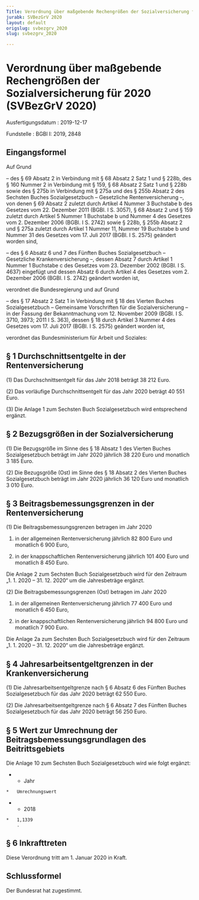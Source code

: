 ```yaml
---
Title: Verordnung über maßgebende Rechengrößen der Sozialversicherung für 2020
jurabk: SVBezGrV 2020
layout: default
origslug: svbezgrv_2020
slug: svbezgrv_2020

---
```


# Verordnung über maßgebende Rechengrößen der Sozialversicherung für 2020 (SVBezGrV 2020)

Ausfertigungsdatum
:   2019-12-17

Fundstelle
:   BGBl I: 2019, 2848


## Eingangsformel

Auf Grund

–   des § 69 Absatz 2 in Verbindung mit § 68 Absatz 2 Satz 1 und § 228b,
    des § 160 Nummer 2 in Verbindung mit § 159, § 68 Absatz 2 Satz 1 und §
    228b sowie des § 275b in Verbindung mit § 275a und des § 255b Absatz 2
    des Sechsten Buches Sozialgesetzbuch – Gesetzliche Rentenversicherung
    –, von denen § 69 Absatz 2 zuletzt durch Artikel 4 Nummer 3 Buchstabe
    b des Gesetzes vom 22. Dezember 2011 (BGBl. I S. 3057), § 68 Absatz 2
    und § 159 zuletzt durch Artikel 5 Nummer 1 Buchstabe b und Nummer 4
    des Gesetzes vom 2. Dezember 2006 (BGBl. I S. 2742) sowie § 228b, §
    255b Absatz 2 und § 275a zuletzt durch Artikel 1 Nummer 11, Nummer 19
    Buchstabe b und Nummer 31 des Gesetzes vom 17. Juli 2017 (BGBl. I S.
    2575) geändert worden sind,


–   des § 6 Absatz 6 und 7 des Fünften Buches Sozialgesetzbuch –
    Gesetzliche Krankenversicherung –, dessen Absatz 7 durch Artikel 1
    Nummer 1 Buchstabe c des Gesetzes vom 23. Dezember 2002 (BGBl. I S.
    4637) eingefügt und dessen Absatz 6 durch Artikel 4 des Gesetzes vom
    2\. Dezember 2006 (BGBl. I S. 2742) geändert worden ist,



verordnet die Bundesregierung und auf Grund

–   des § 17 Absatz 2 Satz 1 in Verbindung mit § 18 des Vierten Buches
    Sozialgesetzbuch – Gemeinsame Vorschriften für die Sozialversicherung
    – in der Fassung der Bekanntmachung vom 12. November 2009 (BGBl. I S.
    3710, 3973; 2011 I S. 363), dessen § 18 durch Artikel 3 Nummer 4 des
    Gesetzes vom 17. Juli 2017 (BGBl. I S. 2575) geändert worden ist,



verordnet das Bundesministerium für Arbeit und Soziales:


## § 1 Durchschnittsentgelte in der Rentenversicherung

(1) Das Durchschnittsentgelt für das Jahr 2018 beträgt 38 212 Euro.

(2) Das vorläufige Durchschnittsentgelt für das Jahr 2020 beträgt
40 551 Euro.

(3) Die Anlage 1 zum Sechsten Buch Sozialgesetzbuch wird entsprechend
ergänzt.


## § 2 Bezugsgrößen in der Sozialversicherung

(1) Die Bezugsgröße im Sinne des § 18 Absatz 1 des Vierten Buches
Sozialgesetzbuch beträgt im Jahr 2020 jährlich 38 220 Euro und
monatlich 3 185 Euro.

(2) Die Bezugsgröße (Ost) im Sinne des § 18 Absatz 2 des Vierten
Buches Sozialgesetzbuch beträgt im Jahr 2020 jährlich 36 120 Euro und
monatlich 3 010 Euro.


## § 3 Beitragsbemessungsgrenzen in der Rentenversicherung

(1) Die Beitragsbemessungsgrenzen betragen im Jahr 2020

1.  in der allgemeinen Rentenversicherung jährlich 82 800 Euro und
    monatlich 6 900 Euro,


2.  in der knappschaftlichen Rentenversicherung jährlich 101 400 Euro und
    monatlich 8 450 Euro.



Die Anlage 2 zum Sechsten Buch Sozialgesetzbuch wird für den Zeitraum
„1. 1. 2020 – 31. 12. 2020“ um die Jahresbeträge ergänzt.

(2) Die Beitragsbemessungsgrenzen (Ost) betragen im Jahr 2020

1.  in der allgemeinen Rentenversicherung jährlich 77 400 Euro und
    monatlich 6 450 Euro,


2.  in der knappschaftlichen Rentenversicherung jährlich 94 800 Euro und
    monatlich 7 900 Euro.



Die Anlage 2a zum Sechsten Buch Sozialgesetzbuch wird für den Zeitraum
„1. 1. 2020 – 31. 12. 2020“ um die Jahresbeträge ergänzt.


## § 4 Jahresarbeitsentgeltgrenzen in der Krankenversicherung

(1) Die Jahresarbeitsentgeltgrenze nach § 6 Absatz 6 des Fünften
Buches Sozialgesetzbuch für das Jahr 2020 beträgt 62 550 Euro.

(2) Die Jahresarbeitsentgeltgrenze nach § 6 Absatz 7 des Fünften
Buches Sozialgesetzbuch für das Jahr 2020 beträgt 56 250 Euro.


## § 5 Wert zur Umrechnung der Beitragsbemessungsgrundlagen des Beitrittsgebiets

Die Anlage 10 zum Sechsten Buch Sozialgesetzbuch wird wie folgt
ergänzt:

*    *   Jahr

    *   Umrechnungswert


*    *   2018

    *   1,1339
        .





## § 6 Inkrafttreten

Diese Verordnung tritt am 1. Januar 2020 in Kraft.


## Schlussformel

Der Bundesrat hat zugestimmt.

